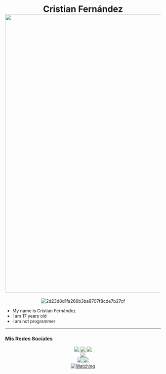 <h1 align="center"> Cristian Fernández <img src="" width="900px" alt=""><br></h1>
<p align="center">
<img src="https://i.ibb.co/JyMGhmp/2d23d8d1fa269b3ba8707f8cde7b27cf.jpg" alt="2d23d8d1fa269b3ba8707f8cde7b27cf" border="0"></a>

</p>

-  My name is Cristian Fernández
-  I am 17 years old 
-  I am not programmer

</p>

------
### Mis Redes Sociales
<p align="center">
  <a href="https://www.instagram.com/invites/contact/?i=13o14zez9etx6&utm_content=ot7f7ox"><img src="https://img.shields.io/badge/Instagram-E4405F?style=for-the-badge&logo=instagram&logoColor=white"/> 
  <a href="https://wa.me/+51955088505"><img src="https://img.shields.io/badge/WhatsApp-25D366?style=for-the-badge&logo=whatsapp&logoColor=white" />
  <a href="https://t.me/+Ewti7Nnx2nE2YmYx"><img src="https://img.shields.io/badge/Telegram-%230088cc.svg?&style=for-the-badge&logo=telegram&logoColor=white" /> <br>
  <a href="https://www.yout/channel/UCqfsqGdleLAxtJ71COubRRQ/featured"><img src="https://img.shields.io/badge/YouTube-Cristian-ff0000?style=for-the-badge&logo=youtube&logoColor=ff0000&link=https://youtube.com/channel/UCdzWwbApjkyODby7_MoRYlA" /><br>
  <a name=Cristian-Fernández&label=VIEWS&style=flat-square&color=orange" />
  <a href="https://gitirham01"><img src="https://img.shields.io/badge/-GitHub-black?style=flat-square&logo=github" /> 
  <a href="/featured"><img src="https://img.shields.io/youtube/channel/subscribers/UCdzWwbApjkyODby7_MoRYlA?style=social" /> <br>
  <a href="https://komarev.com/ghpvc/?username=Cristian-Fernández&color=blue&style=flat-square&label=Profile+Views"><img title="Watching" src="https://komarev.com/ghpvc/?username=Kanna-Chan&color=blue&style=flat-square&label=Profile+View"></a>
</p>

</details>
